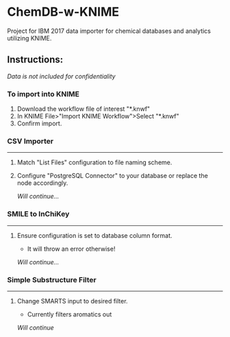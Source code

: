 # ChemDB-w-KNIME
Project for IBM 2017 data importer for chemical databases and analytics utilizing KNIME.

## Instructions:

*Data is not included for confidentiality*

### To import into KNIME
1. Download the workflow file of interest "*.knwf"
1. In KNIME File>"Import KNIME Workflow">Select "*.knwf"
1. Confirm import.

### CSV Importer 
___

1. Match "List Files" configuration to file naming scheme. 
1. Configure "PostgreSQL Connector" to your database or replace the node accordingly.

	*Will continue...*

### SMILE to InChiKey
___

1. Ensure configuration is set to database column format.
	* It will throw an error otherwise!

	*Will continue...*

### Simple Substructure Filter
___

1. Change SMARTS input to desired filter.
	* Currently filters aromatics out

	*Will continue* 